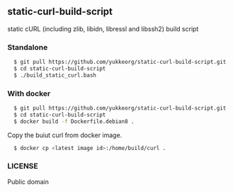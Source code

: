 ## static-curl-build-script

static cURL (including zlib, libidn, libressl and libssh2) build script

### Standalone

``` sh
  $ git pull https://github.com/yukkeorg/static-curl-build-script.git
  $ cd static-curl-build-script
  $ ./build_static_curl.bash
```

### With docker

``` sh
  $ git pull https://github.com/yukkeorg/static-curl-build-script.git
  $ cd static-curl-build-script
  $ docker build -f Dockerfile.debian8 .
```

Copy the buiut curl from docker image.

``` sh
  $ docker cp <latest image id>:/home/build/curl .
```

### LICENSE

Public domain

